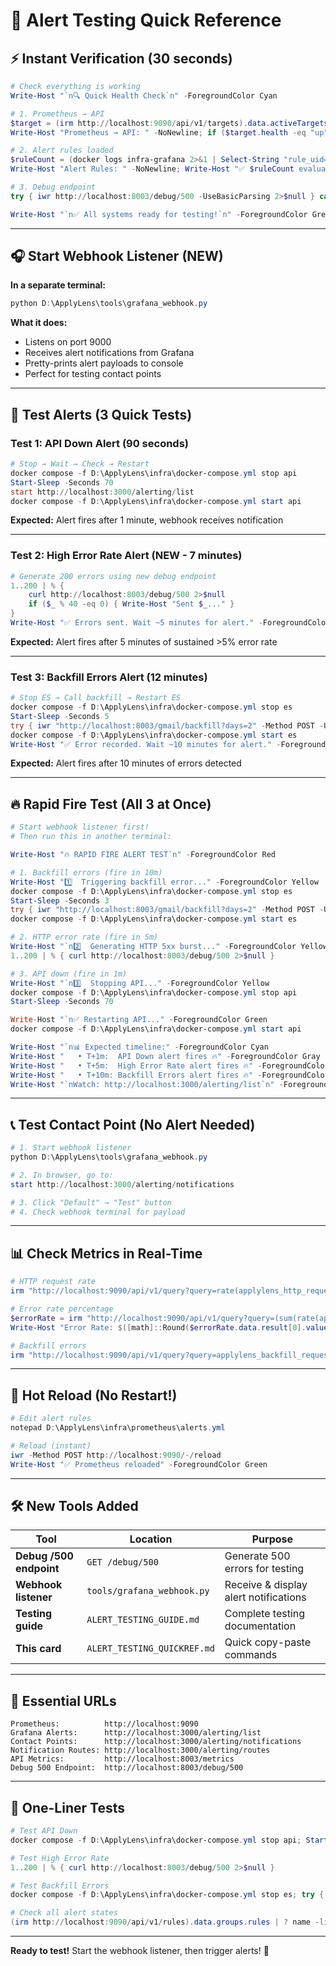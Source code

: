# 🚨 Alert Testing Quick Reference

## ⚡ Instant Verification (30 seconds)

```powershell
# Check everything is working
Write-Host "`n🔍 Quick Health Check`n" -ForegroundColor Cyan

# 1. Prometheus → API
$target = (irm http://localhost:9090/api/v1/targets).data.activeTargets | ? {$_.labels.job -eq "applylens-api"}
Write-Host "Prometheus → API: " -NoNewline; if ($target.health -eq "up") { Write-Host "✅ UP" -ForegroundColor Green } else { Write-Host "❌ DOWN" -ForegroundColor Red }

# 2. Alert rules loaded
$ruleCount = (docker logs infra-grafana 2>&1 | Select-String "rule_uid=applens").Count
Write-Host "Alert Rules: " -NoNewline; Write-Host "✅ $ruleCount evaluating" -ForegroundColor Green

# 3. Debug endpoint
try { iwr http://localhost:8003/debug/500 -UseBasicParsing 2>$null } catch { if ($_.Exception.Response.StatusCode -eq 500) { Write-Host "Debug /500: ✅ Working" -ForegroundColor Green } }

Write-Host "`n✅ All systems ready for testing!`n" -ForegroundColor Green
```

---

## 🎧 Start Webhook Listener (NEW)

**In a separate terminal:**

```powershell
python D:\ApplyLens\tools\grafana_webhook.py
```

**What it does:**

- Listens on port 9000
- Receives alert notifications from Grafana
- Pretty-prints alert payloads to console
- Perfect for testing contact points

---

## 🧪 Test Alerts (3 Quick Tests)

### Test 1: API Down Alert (90 seconds)

```powershell
# Stop → Wait → Check → Restart
docker compose -f D:\ApplyLens\infra\docker-compose.yml stop api
Start-Sleep -Seconds 70
start http://localhost:3000/alerting/list
docker compose -f D:\ApplyLens\infra\docker-compose.yml start api
```

**Expected:** Alert fires after 1 minute, webhook receives notification

---

### Test 2: High Error Rate Alert (NEW - 7 minutes)

```powershell
# Generate 200 errors using new debug endpoint
1..200 | % { 
    curl http://localhost:8003/debug/500 2>$null 
    if ($_ % 40 -eq 0) { Write-Host "Sent $_..." }
}
Write-Host "✅ Errors sent. Wait ~5 minutes for alert." -ForegroundColor Green
```

**Expected:** Alert fires after 5 minutes of sustained >5% error rate

---

### Test 3: Backfill Errors Alert (12 minutes)

```powershell
# Stop ES → Call backfill → Restart ES
docker compose -f D:\ApplyLens\infra\docker-compose.yml stop es
Start-Sleep -Seconds 5
try { iwr "http://localhost:8003/gmail/backfill?days=2" -Method POST -UseBasicParsing } catch { Write-Host "✓ Failed as expected" }
docker compose -f D:\ApplyLens\infra\docker-compose.yml start es
Write-Host "✅ Error recorded. Wait ~10 minutes for alert." -ForegroundColor Green
```

**Expected:** Alert fires after 10 minutes of errors detected

---

## 🔥 Rapid Fire Test (All 3 at Once)

```powershell
# Start webhook listener first!
# Then run this in another terminal:

Write-Host "🔥 RAPID FIRE ALERT TEST`n" -ForegroundColor Red

# 1. Backfill errors (fire in 10m)
Write-Host "1️⃣  Triggering backfill error..." -ForegroundColor Yellow
docker compose -f D:\ApplyLens\infra\docker-compose.yml stop es
Start-Sleep -Seconds 3
try { iwr "http://localhost:8003/gmail/backfill?days=2" -Method POST -UseBasicParsing } catch {}
docker compose -f D:\ApplyLens\infra\docker-compose.yml start es

# 2. HTTP error rate (fire in 5m)
Write-Host "`n2️⃣  Generating HTTP 5xx burst..." -ForegroundColor Yellow
1..200 | % { curl http://localhost:8003/debug/500 2>$null }

# 3. API down (fire in 1m)
Write-Host "`n3️⃣  Stopping API..." -ForegroundColor Yellow
docker compose -f D:\ApplyLens\infra\docker-compose.yml stop api
Start-Sleep -Seconds 70

Write-Host "`n✅ Restarting API..." -ForegroundColor Green
docker compose -f D:\ApplyLens\infra\docker-compose.yml start api

Write-Host "`n📊 Expected timeline:" -ForegroundColor Cyan
Write-Host "   • T+1m:  API Down alert fires 🔥" -ForegroundColor Gray
Write-Host "   • T+5m:  High Error Rate alert fires 🔥" -ForegroundColor Gray
Write-Host "   • T+10m: Backfill Errors alert fires 🔥" -ForegroundColor Gray
Write-Host "`nWatch: http://localhost:3000/alerting/list`n" -ForegroundColor White
```

---

## 📞 Test Contact Point (No Alert Needed)

```powershell
# 1. Start webhook listener
python D:\ApplyLens\tools\grafana_webhook.py

# 2. In browser, go to:
start http://localhost:3000/alerting/notifications

# 3. Click "Default" → "Test" button
# 4. Check webhook terminal for payload
```

---

## 📊 Check Metrics in Real-Time

```powershell
# HTTP request rate
irm "http://localhost:9090/api/v1/query?query=rate(applylens_http_requests_total[5m])" | % data | % result | % value

# Error rate percentage
$errorRate = irm "http://localhost:9090/api/v1/query?query=(sum(rate(applylens_http_requests_total%7Bstatus=~%225..%22%7D%5B5m%5D))/sum(rate(applylens_http_requests_total%5B5m%5D)))*100"
Write-Host "Error Rate: $([math]::Round($errorRate.data.result[0].value[1], 2))%" -ForegroundColor Yellow

# Backfill errors
irm "http://localhost:9090/api/v1/query?query=applylens_backfill_requests_total{result=`"error`"}" | % data | % result | % value
```

---

## 🔄 Hot Reload (No Restart!)

```powershell
# Edit alert rules
notepad D:\ApplyLens\infra\prometheus\alerts.yml

# Reload (instant)
iwr -Method POST http://localhost:9090/-/reload
Write-Host "✅ Prometheus reloaded" -ForegroundColor Green
```

---

## 🛠️ New Tools Added

| Tool | Location | Purpose |
|------|----------|---------|
| **Debug /500 endpoint** | `GET /debug/500` | Generate 500 errors for testing |
| **Webhook listener** | `tools/grafana_webhook.py` | Receive & display alert notifications |
| **Testing guide** | `ALERT_TESTING_GUIDE.md` | Complete testing documentation |
| **This card** | `ALERT_TESTING_QUICKREF.md` | Quick copy-paste commands |

---

## 🔗 Essential URLs

```
Prometheus:          http://localhost:9090
Grafana Alerts:      http://localhost:3000/alerting/list
Contact Points:      http://localhost:3000/alerting/notifications
Notification Routes: http://localhost:3000/alerting/routes
API Metrics:         http://localhost:8003/metrics
Debug 500 Endpoint:  http://localhost:8003/debug/500
```

---

## 🎯 One-Liner Tests

```powershell
# Test API Down
docker compose -f D:\ApplyLens\infra\docker-compose.yml stop api; Start-Sleep -Seconds 70; docker compose -f D:\ApplyLens\infra\docker-compose.yml start api

# Test High Error Rate
1..200 | % { curl http://localhost:8003/debug/500 2>$null }

# Test Backfill Errors
docker compose -f D:\ApplyLens\infra\docker-compose.yml stop es; try { iwr "http://localhost:8003/gmail/backfill?days=2" -Method POST } catch {}; docker compose -f D:\ApplyLens\infra\docker-compose.yml start es

# Check all alert states
(irm http://localhost:9090/api/v1/rules).data.groups.rules | ? name -like "ApplyLens*" | select name, state, health | ft
```

---

**Ready to test!** Start the webhook listener, then trigger alerts! 🚀
